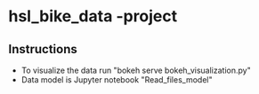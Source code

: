 # hsl_bike_data -project

## Instructions
- To visualize the data run "bokeh serve bokeh_visualization.py"
- Data model is Jupyter notebook "Read_files_model"
